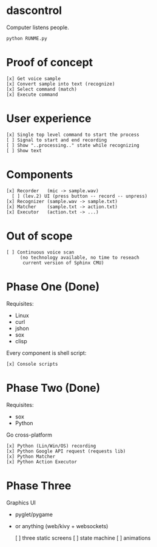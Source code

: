 dascontrol
==========

Computer listens people.

    python RUNME.py


Proof of concept
================

    [x] Get voice sample
    [x] Convert sample into text (recognize)
    [x] Select command (match)
    [x] Execute command


User experience
===============

    [x] Single top level command to start the process
    [ ] Signal to start and end recording
    [ ] Show "..processing.." state while recognizing
    [ ] Show text


Components
==========

    [x] Recorder   (mic -> sample.wav)
      [ ] (lev.2) UI (press button -- record -- unpress)
    [x] Recognizer (sample.wav -> sample.txt)
    [x] Matcher    (sample.txt -> action.txt)
    [x] Executor   (action.txt -> ...)


Out of scope
=============

    [ ] Continuous voice scan
         (no technology available, no time to reseach
          current version of Sphinx CMU)


Phase One (Done)
================
Requisites:
 * Linux
 * curl
 * jshon
 * sox
 * clisp

Every component is shell script:

    [x] Console scripts


Phase Two (Done)
================
Requisites:
 * sox
 * Python

Go cross-platform

    [x] Python (Lin/Win/OS) recording
    [x] Python Google API request (requests lib)
    [x] Python Matcher
    [x] Python Action Executor


Phase Three
===========
Graphics UI
  * pyglet/pygame
  * or anything (web/kivy + websockets)


    [ ] three static screens
    [ ] state machine
    [ ] animations
